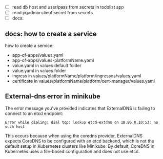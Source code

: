 
- [ ] read db host and user/pass from secrets in todolist app
- [ ] read pgadmin client secret from secrets
- [ ] docs:

## docs: how to create a service

how to create a service:
- app-of-apps/values.yaml
- app-of-apps/values-platformName.yaml
- value.yaml in values default folder
- value.yaml in values folder
- ingress in values/platformName/platform/ingresses/values.yaml
- certificate in values/platformName/platform/cert-manager/values.yaml


## External-dns error in minikube

The error message you've provided indicates that ExternalDNS is failing to connect to an etcd endpoint:

```
Error while dialing: dial tcp: lookup etcd-extdns on 10.96.0.10:53: no such host
```

This occurs because when using the coredns provider, ExternalDNS expects CoreDNS to be configured with an etcd backend, which is not the default setup in Kubernetes clusters like Minikube. By default, CoreDNS in Kubernetes uses a file-based configuration and does not use etcd.

